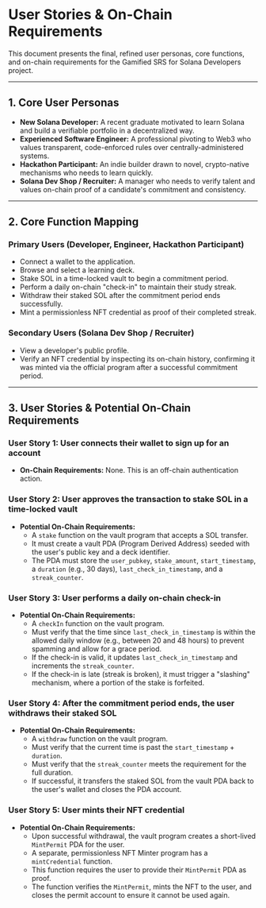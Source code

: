 # User Stories & On-Chain Requirements

This document presents the final, refined user personas, core functions, and
on-chain requirements for the Gamified SRS for Solana Developers project.

---

## 1. Core User Personas

- **New Solana Developer:** A recent graduate motivated to learn Solana and build
  a verifiable portfolio in a decentralized way.
- **Experienced Software Engineer:** A professional pivoting to Web3 who values
  transparent, code-enforced rules over centrally-administered systems.
- **Hackathon Participant:** An indie builder drawn to novel, crypto-native
  mechanisms who needs to learn quickly.
- **Solana Dev Shop / Recruiter:** A manager who needs to verify talent and
  values on-chain proof of a candidate's commitment and consistency.

---

## 2. Core Function Mapping

### Primary Users (Developer, Engineer, Hackathon Participant)

- Connect a wallet to the application.
- Browse and select a learning deck.
- Stake SOL in a time-locked vault to begin a commitment period.
- Perform a daily on-chain "check-in" to maintain their study streak.
- Withdraw their staked SOL after the commitment period ends successfully.
- Mint a permissionless NFT credential as proof of their completed streak.

### Secondary Users (Solana Dev Shop / Recruiter)

- View a developer's public profile.
- Verify an NFT credential by inspecting its on-chain history, confirming it
  was minted via the official program after a successful commitment period.

---

## 3. User Stories & Potential On-Chain Requirements

### User Story 1: User connects their wallet to sign up for an account

- **On-Chain Requirements:** None. This is an off-chain authentication action.

### User Story 2: User approves the transaction to stake SOL in a time-locked vault

- **Potential On-Chain Requirements:**
  - A `stake` function on the vault program that accepts a SOL transfer.
  - It must create a vault PDA (Program Derived Address) seeded with the
    user's public key and a deck identifier.
  - The PDA must store the `user_pubkey`, `stake_amount`, `start_timestamp`,
    a `duration` (e.g., 30 days), `last_check_in_timestamp`, and a
    `streak_counter`.

### User Story 3: User performs a daily on-chain check-in

- **Potential On-Chain Requirements:**
  - A `checkIn` function on the vault program.
  - Must verify that the time since `last_check_in_timestamp` is within the
    allowed daily window (e.g., between 20 and 48 hours) to prevent
    spamming and allow for a grace period.
  - If the check-in is valid, it updates `last_check_in_timestamp` and
    increments the `streak_counter`.
  - If the check-in is late (streak is broken), it must trigger a
    "slashing" mechanism, where a portion of the stake is forfeited.

### User Story 4: After the commitment period ends, the user withdraws their staked SOL

- **Potential On-Chain Requirements:**
  - A `withdraw` function on the vault program.
  - Must verify that the current time is past the `start_timestamp` +
    `duration`.
  - Must verify that the `streak_counter` meets the requirement for the
    full duration.
  - If successful, it transfers the staked SOL from the vault PDA back to
    the user's wallet and closes the PDA account.

### User Story 5: User mints their NFT credential

- **Potential On-Chain Requirements:**
  - Upon successful withdrawal, the vault program creates a short-lived
    `MintPermit` PDA for the user.
  - A separate, permissionless NFT Minter program has a `mintCredential`
    function.
  - This function requires the user to provide their `MintPermit` PDA as
    proof.
  - The function verifies the `MintPermit`, mints the NFT to the user, and
    closes the permit account to ensure it cannot be used again.
